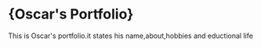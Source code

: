 # {Oscar's Portfolio}
This is Oscar's portfolio.it states his name,about,hobbies and eductional life
